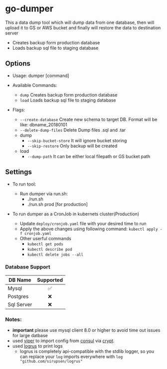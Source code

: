 # go-dumper
This a data dump tool which will dump data from one database, then will upload it to GS or AWS bucket and finally will restore the data to destination server

- Creates backup form production database
- Loads backup sql file to staging database

## Options
- Usage:
  dumper [command]

- Available Commands:
  - `dump`      Creates backup form production database
  - `load`        Loads backup sql file to staging database

- Flags:
    - `--create-database`     Create new schema to target DB. Format will be like: dbname_20180101
    - `--delete-dump-files`   Delete Dump files .sql and .tar
    - dump 
        - `--skip-bucket-store`   It will ignore bucket storing
        - `--skip-restore`        Only backup will be created 
    - load 
        - `--dump-path`           It can be either local filepath or GS bucket path 
  
## Settings

- To run tool:

    - Run dumper via run.sh:
        - ./run.sh
        - ./run.sh prod [for production]
        
- To run dumper as a CronJob in kubernets cluster(Production)
    - Update `deploy/cronjob.yaml` file with your desired time to run 
    - Apply the above changes using following command: `kubectl apply -f cronjob.yaml`
    - Other userful commands 
        - `kubectl get pods`
        - `kubectl describe pod`
        - `kubectl delete jobs --all`


### Database Support

| DB Name       | Supported           | 
| ------------- |:-------------------:|
| Mysql         | :white_check_mark:  | 
| Postgres      | :x:            |
| Sql Server    | :x:            |




### Notes:
- **important** please use mysql client 8.0 or higher to avoid time out issues for large datbase
- used [viper](https://github.com/spf13/viper) to import config from [consul](https://www.consul.io) via [crypt](https://github.com/xordataexchange/crypt/tree/master/bin/crypt).
- used [logrus](github.com/sirupsen/logrus) to print logs
    - logrus is completely api-compatible with the stdlib logger, so you can replace your `log` imports everywhere with `log "github.com/sirupsen/logrus"`
